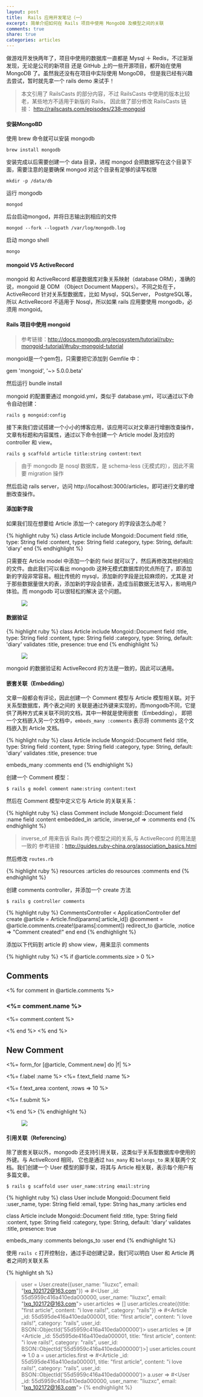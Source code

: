 ```yaml
---
layout: post
title:  Rails 应用开发笔记（一）
excerpt: 简单介绍如何在 Rails 项目中使用 MongoDB 及模型之间的关联
comments: true
share: true
categories: articles
---
```


做游戏开发快两年了，项目中使用的数据库一直都是 Mysql ＋ Redis，不过渐渐发现，无论是公司的新项目
还是 GitHub 上的一些开源项目，都开始在使用 MongoDB 了。虽然我还没有在项目中实际使用 MongoDB，
但是我已经有兴趣去尝试，暂时就先拿一个 rails demo 来试手！

> 本文引用了 RailsCasts 的部分内容，不过 RailsCasts 中使用的版本比较老，某些地方不适用于新版的
Rails， 因此做了部分修改
> RailsCasts 链接： http://railscasts.com/episodes/238-mongoid


#### 安装MongoBD

使用 brew 命令就可以安装 mongodb

`brew install mongodb`

安装完成以后需要创建一个 data 目录，进程 mongod 会把数据写在这个目录下面，需要注意的是要确保 mongod
对这个目录有足够的读写权限

`mkdir -p /data/db`

运行 mongodb

`mongod`

后台启动mongod，并将日志输出到相应的文件

`mongod --fork --logpath /var/log/mongodb.log`

启动 mongo shell

`mongo`

#### mongoid VS ActiveRecord

mongoid 和 ActiveRecord 都是数据库对象关系映射（database ORM），准确的说，mongoid 是 ODM
（Object Document Mappers）。不同之处在于，ActiveRecord 针对关系型数据库，比如 Mysql，SQLServer，
PostgreSQL等，所以 ActiveRecord 不适用于 Nosql，所以如果 rails 应用要使用 mongodb，必须用 mongoid。

#### Rails 项目中使用 mongoid

> 参考链接：http://docs.mongodb.org/ecosystem/tutorial/ruby-mongoid-tutorial/#ruby-mongoid-tutorial

mongoid是一个gem包，只需要把它添加到 Gemfile 中：

gem 'mongoid', '~> 5.0.0.beta'

然后运行 bundle install

mongoid 的配置要通过 mongoid.yml，类似于 database.yml，可以通过以下命令自动创建：

`rails g mongoid:config`

接下来我们尝试搭建一个小小的博客应用，该应用可以对文章进行增删改查操作，文章有标题和内容属性，通过以下命令创建一个 Article model 及对应的 controller 和 view。

`rails g scaffold article title:string content:text`

 > 由于 mongodb 是 nosql 数据库，是 schema-less (无模式的），因此不需要 migration 操作

 然后启动 rails server，访问 http://localhost:3000/articles，即可进行文章的增删改查操作。

#### 添加新字段

如果我们现在想要给 Article 添加一个 category 的字段该怎么办呢？

{% highlight ruby %}
class Article
  include Mongoid::Document
  field :title,   type: String
  field :content, type: String
  field :category,  type: String, default: 'diary'
end
{% endhighlight %}

只需要在 Article model 中添加一个新的 field 就可以了，然后再修改其他的相应的文件。由此我们可以看出 mongodb
这种无模式数据库的优点所在了，即添加新的字段非常容易。相比传统的 mysql，添加新的字段是比较麻烦的，尤其是
对于那些数据量很大的表，添加新的字段会锁表，造成当前数据无法写入，影响用户体验。而 mongodb 可以很轻松的解决
这个问题。

<figure>
    <img src="/images/20150814-01.png">
</figure>

#### 数据验证

{% highlight ruby %}
class Article
  include Mongoid::Document
  field :title, type: String
  field :content, type: String
  field :category, type: String, default: 'diary'
  validates :title, presence: true
end
{% endhighlight %}

<figure>
    <img src="/images/20150814-02.png">
</figure>

mongoid 的数据验证和 ActiveRecord 的方法是一致的，因此可以通用。

#### 嵌套关联（Embedding）

文章一般都会有评论，因此创建一个 Comment 模型与 Article 模型相关联。对于关系型数据库，两个表之间的
关联是通过外键来实现的，而mongodb不同，它提供了两种方式来关联不同的文档，其中一种就是使用嵌套（Embedding），
即把一个文档嵌入另一个文档中，`embeds_many :comments` 表示将 comments 这个文档嵌入到 Article 文档。

{% highlight ruby %}
class Article
  include Mongoid::Document
  field :title, type: String
  field :content, type: String
  field :category, type: String, default: 'diary'
  validates :title, presence: true

  embeds_many :comments
end
{% endhighlight %}

创建一个 Comment 模型：

`$ rails g model comment name:string content:text`

然后在 Comment 模型中定义它与 Article 的关联关系：

{% highlight ruby %}
class Comment
  include Mongoid::Document
  field :name
  field :content
  embedded_in :article, :inverse_of => :comments
end
{% endhighlight %}

> inverse_of 用来告诉 Rails 两个模型之间的关系,与 ActiveRecord 的用法是一致的
> 参考链接：http://guides.ruby-china.org/association_basics.html

然后修改 `routes.rb`

{% highlight ruby %}
resources :articles do
  resources :comments
end
{% endhighlight %}

创建 comments controller，并添加一个 create 方法

`$ rails g controller comments`

{% highlight ruby %}
CommentsController < ApplicationController
  def create
    @article = Article.find(params[:article_id])
    @comment = @article.comments.create!(params[:comment])
    redirect_to @article, :notice => "Comment created!"
  end
end
{% endhighlight %}

添加以下代码到 article 的 show view，用来显示 comments

{% highlight ruby %}
<% if @article.comments.size > 0 %>
  <h2>Comments</h2>
  <% for comment in @article.comments %>
    <h3><%= comment.name %></h3>
    <p><%= comment.content %></p>
  <% end %>
<% end %>

<h2>New Comment</h2>

<%= form_for [@article, Comment.new] do |f| %>
  <p><%= f.label :name %> <%= f.text_field :name %></p>
  <p><%= f.text_area :content, :rows => 10 %></p>
  <p><%= f.submit %></p>
<% end %>
{% endhighlight %}

<figure>
    <img src="/images/20150814-03.png">
</figure>

#### 引用关联（Referencing）

除了嵌套关联以外，mongodb 还支持引用关联，这类似于关系型数据库中使用的外键。与 ActiveRcord 相同，
它也是通过 `has_many` 和 `belongs_to` 来关联两个文档。我们创建一个 User 模型的脚手架，将其与 Article
相关联，表示每个用户有多篇文章。

`$ rails g scaffold user user_name:string email:string`

{% highlight ruby %}
class User
  include Mongoid::Document
  field :user_name, type: String
  field :email, type: String
  has_many :articles
end

class Article
  include Mongoid::Document
  field :title, type: String
  field :content, type: String
  field :category, type: String, default: 'diary'
  validates :title, presence: true

  embeds_many :comments
  belongs_to :user
end
{% endhighlight %}

使用 `rails c` 打开控制台，通过手动创建记录，我们可以明白 User 和 Article 两者之间的关联关系

{% highlight sh %}
> user = User.create({user_name: "liuzxc", email: "lxq_102172@163.com"})
=> #<User _id: 55d5959c416a410eda000000, user_name: "liuzxc", email: "lxq_102172@163.com">
> user.articles
=> []
> user.articles.create({title: "first article", content: "i love rails!", category: "rails"})
=> #<Article _id: 55d595de416a410eda000001, title: "first article", content: "i love rails!", category: "rails", user_id: BSON::ObjectId('55d5959c416a410eda000000')>
> user.articles
=> [#<Article _id: 55d595de416a410eda000001, title: "first article", content: "i love rails!", category: "rails", user_id: BSON::ObjectId('55d5959c416a410eda000000')>]
> user.articles.count
=> 1.0
> a = user.articles.first
=> #<Article _id: 55d595de416a410eda000001, title: "first article", content: "i love rails!", category: "rails", user_id: BSON::ObjectId('55d5959c416a410eda000000')>
> a.user
=> #<User _id: 55d5959c416a410eda000000, user_name: "liuzxc", email: "lxq_102172@163.com">
{% endhighlight %}